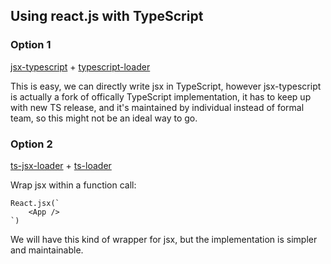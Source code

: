 ## Using react.js with TypeScript


### Option 1

[jsx-typescript](https://github.com/fdecampredon/jsx-typescript) + [typescript-loader](https://github.com/jgoz/typescript-loader)

This is easy, we can directly write jsx in TypeScript, however jsx-typescript is actually a fork of offically TypeScript implementation, it has to keep up with new TS release, and it's maintained by individual instead of formal team, so this might not be an ideal way to go.


### Option 2
[ts-jsx-loader](https://github.com/jbrantly/ts-jsx-loader) + [ts-loader](https://github.com/jbrantly/ts-loader)

Wrap jsx within a function call:

```
React.jsx(`
    <App />
`)
```

We will have this kind of wrapper for jsx, but the implementation is simpler and maintainable.
